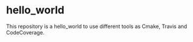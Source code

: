# hello_world
This repository is a hello_world to use different tools as Cmake, Travis and CodeCoverage.
